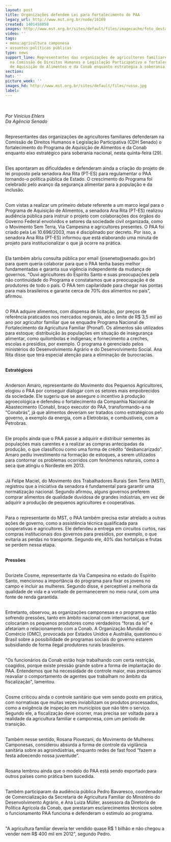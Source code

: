 ```yaml
---
layout: post
title: Organizações defendem Lei para fortalecimento do PAA
legacy_url: http://www.mst.org.br/node/16169
created: 1401458850
images: http://www.mst.org.br/sites/default/files/imagecache/foto_destaque/russo.jpg
video: ''
tags:
- menu:agricultura camponesa
- assuntos:políticas públicas
type: news
support_line: Representantes das organizações de agricultores familiares defenderam
  na Comissão de Direitos Humanos e Legislação Participativa o fortalecimento do Programa
  de Aquisição de Alimentos e da Conab enquanto estratégia à soberania nacional.
section: 
hat: ''
picture_week: ''
images_hd: http://www.mst.org.br/sites/default/files/russo.jpg
label: 
---
```

<p class="MsoNormal"><img style="margin: 10px;" src="http://www.mst.org.br/sites/default/files/russo.jpg" alt=""></p><p class="MsoNormal"><em>Por Vinicius Ehlers<br>Da Agência Senado</em></p><p class="MsoNormal"><br>Representantes das organizações de agricultores familiares defenderam na Comissão de Direitos Humanos e Legislação Participativa (CDH Senado) o fortalecimento do Programa de Aquisição de Alimentos e da Conab enquanto eixo estratégico para soberania nacional, nesta quinta-feira (29).</p><p class="MsoNormal"><br>Eles apontaram as dificuldades e defenderam ainda a criação do projeto de lei proposto pela senadora Ana Rita (PT-ES) para regulamentar o PAA tornando-o política pública de Estado. O crescimento do Programa foi celebrado pelo avanço da segurança alimentar para a população e da inclusão.</p><p class="MsoNormal"><br>Com vistas a realizar um primeiro debate referente a um marco legal para o Programa de Aquisição de Alimentos, a senadora Ana Rita (PT-ES) realizou audiência pública para instruir o projeto com colaborações dos órgãos do Governo Federal envolvidos e setores da sociedade civil organizada, como o Movimento Sem Terra, Via Campesina e agricultores presentes. O PAA foi criado pela Lei 10.696/2003, mas é disciplinado por decreto. Por isso, a senadora Ana Rita (PT-ES) informou que está elaborando uma minuta de projeto para institucionalizar o que já ocorre na prática.</p><p class="MsoNormal"><br>Ela também abriu consulta pública por email (joseneto@senado.gov.br) para quem queria colaborar para que o PAA tenha bases melhor fundamentadas e garanta sua vigência independente da mudança de governos. “Ouvi agricultores do Espírito Santo e suas preocupações pela não continuidade do Programa e constatamos que a preocupação é de produtores de todo o país. O PAA tem capilaridade para chegar nas pontas para mais brasileiros e garante cerca de 70% dos alimentos no país”, afirmou.</p><p class="MsoNormal"><br>O PAA adquire alimentos, com dispensa de licitação, por preços de referência praticados nos mercados regionais, até o limite de R$ 3,5 mil ao ano por agricultor familiar que se enquadre Programa Nacional de Fortalecimento da Agricultura Familiar (Pronaf). Os alimentos são utilizados para estoque; distribuição às populações em situação de insegurança alimentar, como quilombolas e indígenas; e fornecimento a creches, escolas e presídios, por exemplo. O programa é gerenciado pelos ministérios do Desenvolvimento Agrário e do Desenvolvimento Social. Ana Rita disse que terá especial atenção para a eliminação de burocracias.</p><p class="MsoNormal"><br><strong>Estratégicos</strong></p><p class="MsoNormal"><br>Anderson Amaro, representante do Movimento dos Pequenos Agricultores, elogiou o PAA por conseguir dialogar com os setores mais empobrecidos da sociedade. Ele sugeriu que se assegure o incentivo à produção agroecológica e defendeu o fortalecimento da Companhia Nacional de Abastecimento (Conab), braço executor do PAA, transformando-a na “Conabrás”, já que alimentos deveriam ser tratados como estratégicos pelo governo, a exemplo da energia, com a Eletrobrás, e combustíveis, com a Petrobras.</p><p class="MsoNormal"><br>Ele propôs ainda que o PAA passe a adquirir e distribuir sementes às populações mais carentes e a realizar as compras antecipadas da produção, o que classificou como uma forma de crédito “desbancarizado”. Amaro pediu investimento na formação de estoques, a serem utilizados para contornar os problemas ocorridos com fenômenos naturais, como a seca que atingiu o Nordeste em 2013.</p><p class="MsoNormal"><br>Já Felipe Maciel, do Movimento dos Trabalhadores Rurais Sem Terra (MST), registrou que a iniciativa da senadora é fundamental para garantir uma normatização nacional. Segundo afirmou, alguns governos preferem comprar alimentos de qualidade duvidosa de grandes indústrias, em vez de adquirir a produção de pequenos agricultores e cooperativas.</p><p class="MsoNormal"><br>Para o representante do MST, o PAA também precisa estar atrelado a outras ações de governo, como a assistência técnica qualificada para cooperativas e agricultores. Ele defendeu a entrega em circuitos curtos, nas compras institucionais dos governos para presídios, por exemplo, o que evitaria as perdas no transporte. Segundo ele, 40% das hortaliças e frutas se perdem nessa etapa.</p><p class="MsoNormal"><br><strong>Pressões</strong></p><p class="MsoNormal"><br>Dorizete Cosme, representante da Via Campesina no estado do Espírito Santo, mencionou a importância do programa para fixar os jovens no campo e incluir as mulheres. Segundo disse, é perceptível a melhoria da qualidade de vida e a vontade de permanecerem no meio rural, com uma fonte de renda garantida.</p><p class="MsoNormal"><br>Entretanto, observou, as organizações camponesas e o programa estão sofrendo pressões, tanto em âmbito nacional com internacional, que colocariam os pequenos produtores como verdadeiros “foras da lei” e afetariam o relacionamento com a Conab. A Organização Mundial de Comércio (OMC), provocada por Estados Unidos e Austrália, questionou o Brasil sobre a possibilidade de programas sociais do governo estarem subsidiando de forma ilegal produtores rurais brasileiros.</p><p class="MsoNormal"><br>"Os funcionários da Conab estão hoje trabalhando com certa restrição, coagidos, porque existe pressão grande sobre a forma de implantação do PAA. Entendemos que há necessidade de controle maior, mas precisamos reavaliar o comportamento de agentes que trabalham no âmbito da fiscalização", lamentou.</p><p class="MsoNormal"><br>Cosme criticou ainda o controle sanitário que vem sendo posto em prática, com normativas que muitas vezes inviabilizam os produtos processados, como a exigência de inspeção em municípios que não têm o serviço. Segundo ele, a fiscalização deve ocorrer, mas precisa ser voltada para a realidade da agricultura familiar e camponesa, com um período de transição.</p><p class="MsoNormal"><br>Também nesse sentido, Rosana Piovezani, do Movimento de Mulheres Camponesas, considerou absurda a forma de controle da vigilância sanitária sobre as agroindústrias, enquanto redes de fast food “fazem a festa adoecendo nossa juventude”.</p><p class="MsoNormal"><br>Rosana lembrou ainda que o modelo do PAA está sendo exportado para outros países como prática bem sucedida.</p><p class="MsoNormal"><br>Também participaram da audiência pública Pedro Bavaresco, coordenador de Comercialização da Secretaria de Agricultura Familiar do Ministério do Desenvolvimento Agrário, e Ana Luiza Müller, assessora da Diretoria de Política Agrícola da Conab, que prestaram esclarecimentos técnicos sobre o funcionamento PAA funciona e defenderam o estímulo ao programa.</p><p class="MsoNormal"><br>"A agricultura familiar deveria ter vendido quase R$ 1 bilhão e não chegou a vender nem R$ 400 mil em 2012", segundo Pedro.</p><p class="MsoNormal">&nbsp;</p>
